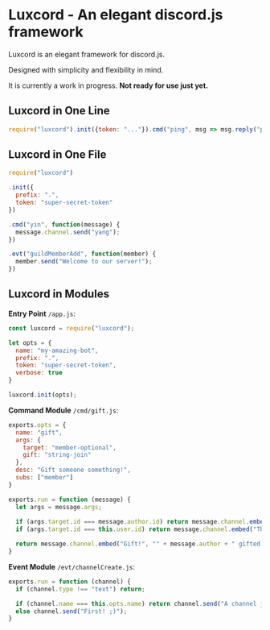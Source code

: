 # Luxcord - An elegant discord.js framework

Luxcord is an elegant framework for discord.js.

Designed with simplicity and flexibility in mind.

It is currently a work in progress. **Not ready for use just yet.**

## Luxcord in One Line

```js
require("luxcord").init({token: "..."}).cmd("ping", msg => msg.reply("pong"));
```

## Luxcord in One File

```js
require("luxcord")

.init({
  prefix: ".",
  token: "super-secret-token"
})

.cmd("yin", function(message) {
  message.channel.send("yang");
})

.evt("guildMemberAdd", function(member) {
  member.send("Welcome to our server!");
})
```

## Luxcord in Modules

**Entry Point** `/app.js`:
```js
const luxcord = require("luxcord");

let opts = {
  name: "my-amazing-bot",
  prefix: ".",
  token: "super-secret-token",
  verbose: true
}

luxcord.init(opts);
```

**Command Module** `/cmd/gift.js`:
```js
exports.opts = {
  name: "gift",
  args: {
    target: "member-optional",
    gift: "string-join"
  },
  desc: "Gift someone something!",
  subs: ["member"]
}

exports.run = function (message) {
  let args = message.args;
  
  if (args.target.id === message.author.id) return message.channel.embed("Error", "You gifted yourself " + args.gift + "...");
  if (args.target.id === this.user.id) return message.channel.embed("Thank you!", "I appreciate it :)");

  return message.channel.embed("Gift!", "" + message.author + " gifted " + args.target + " " + args.gift + "!");
}
```

**Event Module** `/evt/channelCreate.js`:
```js
exports.run = function (channel) {
  if (channel.type !== "text") return;

  if (channel.name === this.opts.name) return channel.send("A channel just for me? That's amazing!");
  else channel.send("First! ;)");
}
```
